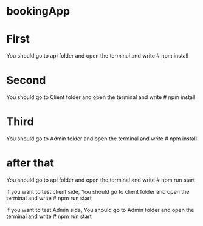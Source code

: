 # bookingApp
# First 
You should go to api folder and open the terminal and write # npm install

# Second 
You should go to Client folder and open the terminal and write # npm install

# Third 
You should go to Admin folder and open the terminal and write # npm install

# after that

You should go to api folder and open the terminal and write # npm run start 

if you want to test client side, You should go to client folder and open the terminal and write # npm run start 

if you want to test Admin side, You should go to Admin folder and open the terminal and write # npm run start 

